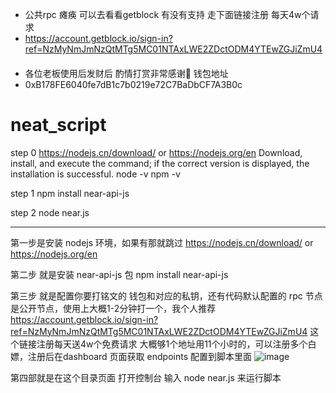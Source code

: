 - 公共rpc 瘫痪 可以去看看getblock 有没有支持 走下面链接注册 每天4w个请求
- https://account.getblock.io/sign-in?ref=NzMyNmJmNzQtMTg5MC01NTAxLWE2ZDctODM4YTEwZGJiZmU4
####
- 各位老板使用后发财后 酌情打赏非常感谢🙏 钱包地址
- 0xB178FE6040fe7dB1c7b0219e72C7BaDbCF7A3B0c

# neat_script
step 0
https://nodejs.cn/download/ or https://nodejs.org/en
Download, install, and execute the command; if the correct version is displayed, the installation is successful.
node -v
npm -v

step 1
npm install near-api-js

step 2
node near.js

----------------------------------------------

第一步是安装 nodejs 环境，如果有那就跳过
https://nodejs.cn/download/ or https://nodejs.org/en

第二步 就是安装 near-api-js 包
npm install near-api-js

第三步 就是配置你要打铭文的 钱包和对应的私钥，还有代码默认配置的 rpc 节点是公开节点，使用上大概1-2分钟打一个，我个人推荐 https://account.getblock.io/sign-in?ref=NzMyNmJmNzQtMTg5MC01NTAxLWE2ZDctODM4YTEwZGJiZmU4 
这个链接注册每天送4w个免费请求 大概够1个地址用11个小时的，可以注册多个白嫖，注册后在dashboard 页面获取 endpoints 配置到脚本里面
![image](https://github.com/Zack995/neat_script/assets/20507932/cf83d94a-82e5-4154-a7e2-04727aa43b32)


第四部就是在这个目录页面 打开控制台 输入 node near.js
来运行脚本
